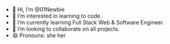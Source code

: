 - 👋 Hi, I’m @01Newbie
- 👀 I’m interested in learning to code.
- 🌱 I’m currently learning Full Stack Web & Software Engineer.
- 💞️ I’m looking to collaborate on all projects.
- 😄 Pronouns: she her

<!---
01Newbie/01Newbie is a ✨ special ✨ repository because its `README.md` (this file) appears on your GitHub profile.
You can click the Preview link to take a look at your changes.
--->
